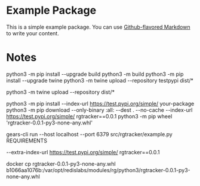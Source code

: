 # Example Package

This is a simple example package. You can use
[Github-flavored Markdown](https://guides.github.com/features/mastering-markdown/)
to write your content.

# Notes
python3 -m pip install --upgrade build
python3 -m build
python3 -m pip install --upgrade twine
python3 -m twine upload --repository testpypi dist/*


python3 -m twine upload --repository dist/*


python3 -m pip install --index-url https://test.pypi.org/simple/ your-package
python3 -m pip download --only-binary :all: --dest . --no-cache --index-url https://test.pypi.org/simple/ rgtracker==0.0.1
python3 -m pip wheel 'rgtracker-0.0.1-py3-none-any.whl'

gears-cli run --host localhost --port 6379 src/rgtracker/example.py REQUIREMENTS


--extra-index-url https://test.pypi.org/simple/ rgtracker==0.0.1

docker cp rgtracker-0.0.1-py3-none-any.whl b1066aa1076b:/var/opt/redislabs/modules/rg/python3/rgtracker-0.0.1-py3-none-any.whl